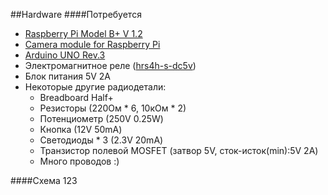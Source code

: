 ##Hardware
####Потребуется
* [Raspberry Pi Model B+ V 1.2](https://www.raspberrypi.org/products/model-b-plus/)
* [Camera module for Raspberry Pi](https://www.raspberrypi.org/products/camera-module/)
* [Arduino UNO Rev.3](https://www.arduino.cc/en/Main/ArduinoBoardUno)
* Электромагнитное реле ([hrs4h-s-dc5v](http://www.comsel.it/risorse/0013901.pdf))
* Блок питания 5V 2A
* Некоторые другие радиодетали:
  * Breadboard Half+
  * Резисторы (220Ом * 6, 10кОм * 2)
  * Потенциометр (250V 0.25W)
  * Кнопка (12V 50mA)
  * Светодиоды * 3 (2.3V 20mA)
  * Транзистор полевой MOSFET (затвор 5V, сток-исток(min):5V 2A)
  * Много проводов :)

####Схема
123


